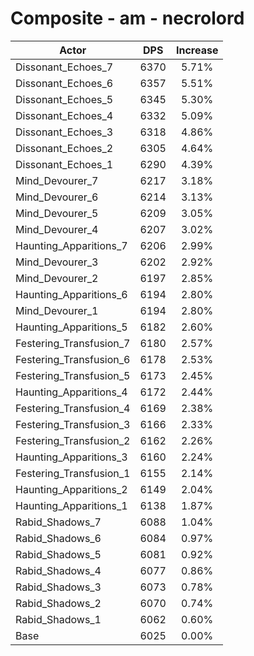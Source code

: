 # Composite - am - necrolord
| Actor | DPS | Increase |
|---|:---:|:---:|
|Dissonant_Echoes_7|6370|5.71%|
|Dissonant_Echoes_6|6357|5.51%|
|Dissonant_Echoes_5|6345|5.30%|
|Dissonant_Echoes_4|6332|5.09%|
|Dissonant_Echoes_3|6318|4.86%|
|Dissonant_Echoes_2|6305|4.64%|
|Dissonant_Echoes_1|6290|4.39%|
|Mind_Devourer_7|6217|3.18%|
|Mind_Devourer_6|6214|3.13%|
|Mind_Devourer_5|6209|3.05%|
|Mind_Devourer_4|6207|3.02%|
|Haunting_Apparitions_7|6206|2.99%|
|Mind_Devourer_3|6202|2.92%|
|Mind_Devourer_2|6197|2.85%|
|Haunting_Apparitions_6|6194|2.80%|
|Mind_Devourer_1|6194|2.80%|
|Haunting_Apparitions_5|6182|2.60%|
|Festering_Transfusion_7|6180|2.57%|
|Festering_Transfusion_6|6178|2.53%|
|Festering_Transfusion_5|6173|2.45%|
|Haunting_Apparitions_4|6172|2.44%|
|Festering_Transfusion_4|6169|2.38%|
|Festering_Transfusion_3|6166|2.33%|
|Festering_Transfusion_2|6162|2.26%|
|Haunting_Apparitions_3|6160|2.24%|
|Festering_Transfusion_1|6155|2.14%|
|Haunting_Apparitions_2|6149|2.04%|
|Haunting_Apparitions_1|6138|1.87%|
|Rabid_Shadows_7|6088|1.04%|
|Rabid_Shadows_6|6084|0.97%|
|Rabid_Shadows_5|6081|0.92%|
|Rabid_Shadows_4|6077|0.86%|
|Rabid_Shadows_3|6073|0.78%|
|Rabid_Shadows_2|6070|0.74%|
|Rabid_Shadows_1|6062|0.60%|
|Base|6025|0.00%|
